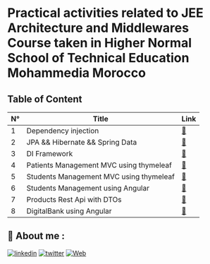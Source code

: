 
# Practical activities related to JEE Architecture and Middlewares Course taken in Higher Normal School of Technical Education Mohammedia Morocco

## Table of Content

|           N°              |                     Title                     |          Link        |
|     -----------------    |        ----------------------------------     |       ---------      |
|           1            |            Dependency injection         | [:link:](TP1 "TP1") |
|           2            |            JPA && Hibernate && Spring Data          | [:link:](TP2 "TP2") |
|           3            |            DI Framework          | [:link:](DIFramework "DIFramework") |
|           4            |            Patients Management  MVC using thymeleaf           | [:link:](patientsmvc "patientsmvc") |
|           5            |            Students Management MVC using thymeleaf        | [:link:](studentsmvc "studentsmvc") |
|           6            |            Students Management using Angular         | [:link:](studentsangular "studentsangular") |
|           7            |            Products Rest Api with DTOs         | [:link:](productsapi "productsapi") |
|           8            |            DigitalBank using Angular         | [:link:](DigitalBank "studentsmvc") |


## 🔗 About me :
[![linkedin](https://img.shields.io/badge/linkedin-0A66C2?style=for-the-badge&logo=linkedin&logoColor=white)](https://www.linkedin.com/in/hamzaaitbenyissa/)
[![twitter](https://img.shields.io/badge/twitter-1DA1F2?style=for-the-badge&logo=twitter&logoColor=white)](https://twitter.com/h_aitbenyissa)
[![Web](https://img.shields.io/badge/web-1DA1F2?style=for-the-badge&logo=web)](https://benyissa.com)
